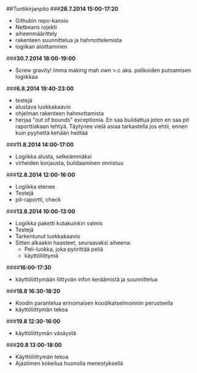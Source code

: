 ##Tuntikirjanpito
###__28.7.2014 15:00-17:20__
* Githubin repo-kansio
* Netbeans rojekti
* aiheenmäärittely
* rakenteen suunnittelua ja hahmottelemista
* logiikan aloittaminen


###__30.7.2014 18:00-19:00__
* Screw gravity! Imma making mah own >:c aka. palikoiden putoamisen logiikkaa


###__6.8.2014 19:40-23:00__
* testejä
* alustava luokkakaavio
* ohjelman rakenteen hahmottamista
* herjaa "out of bounds" exceptionia. En saa buildattua joten en saa pit raporttiakaan tehtyä. Täytynee vielä asiaa tarkastella jos ehtii,
 ennen kuin pyyhettä kehään heittää


###__11.8.2014 14:00-17:00__

* Logiikka alusta, selkeämmäksi
* virheiden korjausta, buildaaminen onnistuu

###__12.8.2014 12:00-16:00__

* Logiikka etenee
* Testejä
* pit-raportti, check

###__13.8.2014 10:00-13:00__

* Logiikka paketti kutakuinkin valmis
* Testejä
* Tarkentunut luokkakaavio
* Sitten alkaakin haasteet, seuraavaksi aiheena:
  * Peli-luokka, joka pyörittää peliä
  * käyttöliittymä

####__16:00-17:30__
* käyttöliittymään liittyvän infon keräämistä ja suunnittelua

###__18.8 16:30-18:20__

* Koodin parantelua erinomaisen koodikatselmoinnin perusteella
* käyttöliittymän tekoa

###__19.8 12:30-16:00__

* käyttöliittymän väsäystä

###__20.8 13:00-18:00__

* Käyttöliittymän tekoa
* Ajastimen kokeilua huonolla menestyksellä
